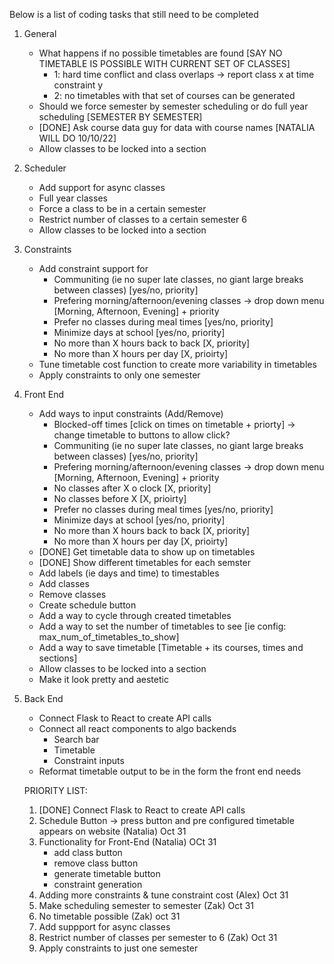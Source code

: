 Below is a list of coding tasks that still need to be completed 

1. General
    - What happens if no possible timetables are found [SAY NO TIMETABLE IS POSSIBLE WITH CURRENT SET OF CLASSES]
        - 1: hard time conflict and class overlaps -> report class x at time constraint y
        - 2: no timetables with that set of courses can be generated
    - Should we force semester by semester scheduling or do full year scheduling [SEMESTER BY SEMESTER]
    - [DONE] Ask course data guy for data with course names [NATALIA WILL DO 10/10/22]
    - Allow classes to be locked into a section

2. Scheduler 
    - Add support for async classes 
    - Full year classes 
    - Force a class to be in a certain semester 
    - Restrict number of classes to a certain semester 6
    - Allow classes to be locked into a section 

3. Constraints 
    - Add constraint support for 
        - Communiting (ie no super late classes, no giant large breaks between classes) [yes/no, priority]
        - Prefering morning/afternoon/evening classes -> drop down menu [Morning, Afternoon, Evening] + priority
        - Prefer no classes during meal times [yes/no, priority]
        - Minimize days at school [yes/no, priority]
        - No more than X hours back to back [X, priority]
        - No more than X hours per day [X, prioirty]
    - Tune timetable cost function to create more variability in timetables 
    - Apply constraints to only one semester 
    
4. Front End 
    - Add ways to input constraints (Add/Remove)
        - Blocked-off times [click on times on timetable + priorty]  -> change timetable to buttons to allow click? 
        - Communiting (ie no super late classes, no giant large breaks between classes) [yes/no, priority]
        - Prefering morning/afternoon/evening classes -> drop down menu [Morning, Afternoon, Evening] + priority
        - No classes after X o clock [X, priority]
        - No classes before X [X, prioirty]
        - Prefer no classes during meal times [yes/no, priority]
        - Minimize days at school [yes/no, priority]
        - No more than X hours back to back [X, priority]
        - No more than X hours per day [X, prioirty]
    - [DONE] Get timetable data to show up on timetables 
    - [DONE] Show different timetables for each semster 
    - Add labels (ie days and time) to timestables 
    - Add classes 
    - Remove classes 
    - Create schedule button 
    - Add a way to cycle through created timetables 
    - Add a way to set the number of timetables to see [ie config: max_num_of_timetables_to_show]
    - Add a way to save timetable [Timetable + its courses, times and sections]
    - Allow classes to be locked into a section
    - Make it look pretty and aestetic
    

5. Back End 
    - Connect Flask to React to create API calls 
    - Connect all react components to algo backends 
        - Search bar
        - Timetable 
        - Constraint inputs 
    - Reformat timetable output to be in the form the front end needs 
   

   PRIORITY LIST:
   1. [DONE] Connect Flask to React to create API calls
   2. Schedule Button -> press button and pre configured timetable appears on website (Natalia) Oct 31
   3. Functionality for Front-End (Natalia) OCt 31
        - add class button
        - remove class button
        - generate timetable button
        - constraint generation
    4. Adding more constraints & tune constraint cost (Alex) Oct 31
    5. Make scheduling semester to semester (Zak) Oct 31
    6. No timetable possible (Zak) oct 31
    7. Add suppport for async classes
    8. Restrict number of classes per semester to 6 (Zak) Oct 31
    9. Apply constraints to just one semester

